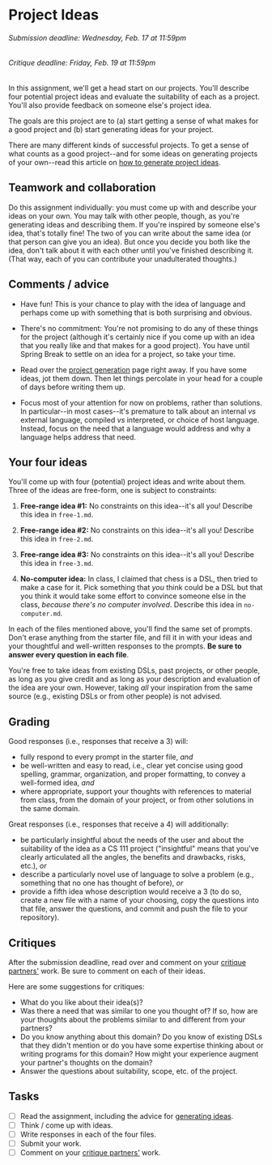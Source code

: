 [Teams]: https://github.com/hmc-cs111-spring2016/project-ideas/wiki/Peer-review
[ProjectGen]: https://github.com/hmc-cs111-spring2016/project-ideas/wiki/Project-generation

# Project Ideas
###### _Submission deadline: Wednesday, Feb. 17 at 11:59pm_
###### _Critique deadline: Friday, Feb. 19 at 11:59pm_

In this assignment, we'll get a head start on our projects. You'll describe four
potential project ideas and evaluate the suitability of each as a project.
You'll also provide feedback on someone else's project idea.

The goals are this project are to (a) start getting a sense of what makes for a
good project and (b) start generating ideas for your project. 

There are many different kinds of successful projects. To get a sense of what
counts as a good project--and for some ideas on generating projects of your
own--read this article on [how to generate project ideas][ProjectGen].

## Teamwork and collaboration

Do this assignment individually: you must come up with and describe your ideas 
on your own. You may talk with other people, though, as you're generating ideas
and describing them. If you're inspired by someone else's idea, that's totally
fine! The two of you can write about the same idea (or that person can give you
an idea). But once you decide you both like the idea, don't talk about it with
each other until you've finished describing it. (That way, each of you can
contribute your unadulterated thoughts.)

## Comments / advice

   + Have fun! This is your chance to play with the idea of language and perhaps
   come up with something that is both surprising and obvious.

   + There's no commitment: You're not promising to do any of these things for
   the project (although it's certainly nice if you come up with an idea that
   you really like and that makes for a good project). You have until Spring
   Break to settle on an idea for a project, so take your time.

   + Read over the [project generation][ProjectGen] page right away. If you
   have some ideas, jot them down. Then let things percolate in your head for a
   couple of days before writing them up.

   + Focus most of your attention for now on problems, rather than solutions. In
   particular--in most cases--it's premature to talk about an internal _vs_
   external language, compiled _vs_ interpreted, or choice of host language.
   Instead, focus on the need that a language would address and why a language
   helps address that need.

## Your four ideas
You'll come up with four (potential) project ideas and write about them. Three
of the ideas are free-form, one is subject to constraints:

   1. **Free-range idea #1:** No constraints on this idea--it's all you! 
   Describe this idea in `free-1.md`.

   1. **Free-range idea #2:** No constraints on this idea--it's all you! 
   Describe this idea in `free-2.md`.

   1. **Free-range idea #3:** No constraints on this idea--it's all you! 
   Describe this idea in `free-3.md`.

   1. **No-computer idea:** In
   class, I claimed that chess is a DSL, then tried to make a case for it. Pick
   something that _you_ think could be a DSL but that you think it would take
   some effort to convince someone else in the class, _because there's no
   computer involved_. Describe this idea in `no-computer.md`.

In each of the files mentioned above, you'll find the same set of prompts.
Don't erase anything from the starter file, and fill it in with your ideas and
your thoughtful and well-written responses to the prompts. **Be sure to answer 
every question in each file**.

You're free to take ideas from existing DSLs, past projects, or other
people, as long as you give credit and as long as your description and 
evaluation of the idea are your own. However, taking _all_ your inspiration from
the same source (e.g., existing DSLs or from other people) is not advised. 

## Grading
Good responses (i.e., responses that receive a 3) will:

   + fully respond to every prompt in the starter file, _and_
   + be well-written and easy to read, i.e., clear yet concise using good 
   spelling, grammar, organization, and proper formatting, to convey a 
   well-formed idea, _and_
   + where appropriate, support your thoughts with references to material from
   class, from the domain of your project, or from other solutions in the same
   domain.

Great responses (i.e., responses that receive a 4) will additionally:

   + be particularly insightful about the needs of the user and about the
   suitability of the idea as a CS 111 project ("insightful" means that you've
   clearly articulated all the angles, the benefits and drawbacks, risks, etc.),
   _or_
   + describe a particularly novel use of language to solve a problem (e.g.,
   something that no one has thought of before), _or_
   + provide a fifth idea whose description would receive a 3 (to do so, create
   a new file with a name of your choosing, copy the questions into that file, 
   answer the questions, and commit and push the file to your repository).

## Critiques

After the submission deadline, read over and comment on your 
[critique partners'][Teams] work. Be sure to comment on each of their ideas.

Here are some suggestions for critiques:

   + What do you like about their idea(s)?
   + Was there a need that was similar to one you thought of? If so, how are
   your thoughts about the problems similar to and different from your partners?   
   + Do you know anything about this domain? Do you know of existing DSLs that
   they didn't mention or do you have some expertise thinking about or writing
   programs for this domain? How might your experience augment your partner's
   thoughts on the domain?
   + Answer the questions about suitability, scope, etc. of the project.

## Tasks
- [ ] Read the assignment, including the advice for 
[generating ideas][ProjectGen].
- [ ] Think / come up with ideas.
- [ ] Write responses in each of the four files.
- [ ] Submit your work.
- [ ] Comment on your [critique partners'][Teams] work.
